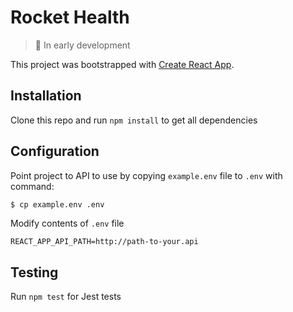 # Rocket Health

> 📌 In early development

This project was bootstrapped with [Create React App](https://github.com/facebookincubator/create-react-app).

## Installation

Clone this repo and run `npm install` to get all dependencies

## Configuration

Point project to API to use by copying `example.env` file to `.env` with command:
```bash
$ cp example.env .env
```

Modify contents of `.env` file
```env
REACT_APP_API_PATH=http://path-to-your.api
```

## Testing

Run `npm test` for Jest tests
